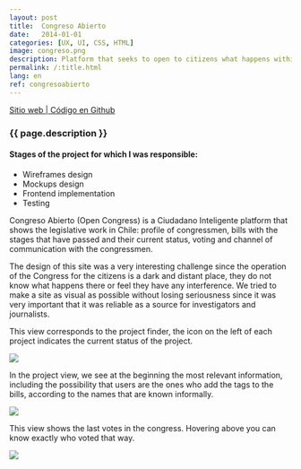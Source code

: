 ```yaml
---
layout: post
title:  Congreso Abierto
date:   2014-01-01
categories: [UX, UI, CSS, HTML]
image: congreso.png
description: Platform that seeks to open to citizens what happens within the Chilean congress.
permalink: /:title.html
lang: en
ref: congresoabierto
---
```

<p>
<a href="http://congresoabierto.cl/" target="_blank"><i class="fa fa-external-link-square" aria-hidden="true"></i> Sitio web | </a><a href="https://github.com/ciudadanointeligente/legislative" target="_blank"><i class="fa fa-github" aria-hidden="true"></i> Código en Github</a>
</p>

<h3>{{ page.description }}</h3>

<h4>Stages of the project for which I was responsible:</h4>
<ul class="linea list-unstyled">
<li>Wireframes design</li>
<li>Mockups design</li>
<li>Frontend implementation</li>
<li>Testing</li>
</ul>

Congreso Abierto (Open Congress) is a Ciudadano Inteligente platform that shows the legislative work in Chile: profile of congressmen, bills with the stages that have passed and their current status, voting and channel of communication with the congressmen.

The design of this site was a very interesting challenge since the operation of the Congress for the citizens is a dark and distant place, they do not know what happens there or feel they have any interference. We tried to make a site as visual as possible without losing seriousness since it was very important that it was reliable as a source for investigators and journalists.

This view corresponds to the project finder, the icon on the left of each project indicates the current status of the project.

<img src="{{ site.baseurl }}img/content/ca02.png" class="img-responsive">

In the project view, we see at the beginning the most relevant information, including the possibility that users are the ones who add the tags to the bills, according to the names that are known informally.

<img src="{{ site.baseurl }}img/content/ca01.png" class="img-responsive">

This view shows the last votes in the congress. Hovering above you can know exactly who voted that way.

<img src="{{ site.baseurl }}img/content/ca04.png" class="img-responsive">
